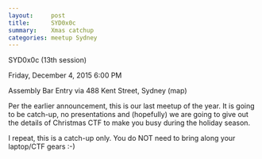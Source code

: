 ```yaml
---
layout:     post
title:      SYD0x0c
summary:    Xmas catchup
categories: meetup Sydney
---
```


SYD0x0c (13th session)

Friday, December 4, 2015
6:00 PM

Assembly Bar
Entry via 488 Kent Street, Sydney (map) 

Per the earlier announcement, this is our last meetup of the year. 
It is going to be catch-up, no presentations and (hopefully) we are going to 
give out the details of Christmas CTF to make you busy during the holiday season.

I repeat, this is a catch-up only. You do NOT need to bring along your laptop/CTF gears :-)

